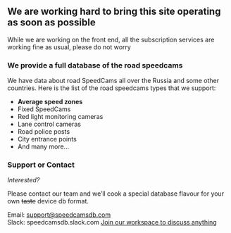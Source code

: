 ## We are working hard to bring this site operating as soon as possible

While we are working on the front end, all the subscription services are working fine as usual, please do not worry

### We provide a full database of the road speedcams 

We have data about road SpeedCams all over the Russia and some other countries.
Here is the list of the road speedcams types that we support:
- **Average speed zones**
- Fixed SpeedCams
- Red light monitoring cameras
- Lane control cameras
- Road police posts
- City entrance points
- And many more...

### Support or Contact

*_Interested?_*

Please contact our team and we’ll cook a special database flavour for your own ~~taste~~ device db format.

Email: [support@speedcamsdb.com](mailto:support@speedcamsdb.com)  
Slack: speedcamsdb.slack.com [Join our workspace to discuss anything](https://join.slack.com/t/speedcamsdb/shared_invite/enQtNzI0Nzc1MTkyMDM1LWRjMGNlMDY3ZjY2MGI3Mjg1ZWQzZGEzMGYwY2EyODg2NWViMmU1ODk1NmZiYjE5M2ViZmM2ZjlmYzI5MDZiODU)
